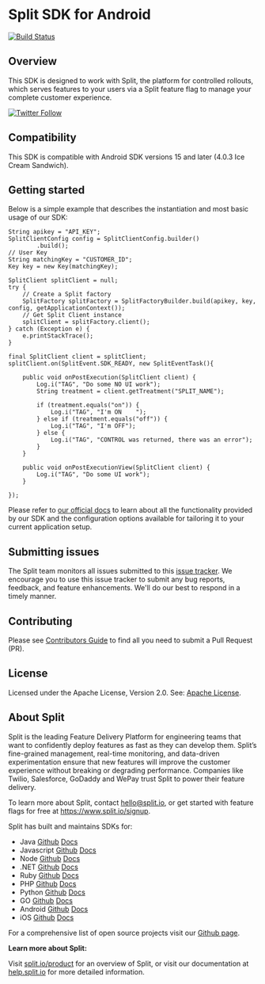 # Split SDK for Android
[![Build Status](https://travis-ci.com/splitio/android-client.svg?branch=master)](https://travis-ci.com/splitio/android-client)

## Overview
This SDK is designed to work with Split, the platform for controlled rollouts, which serves features to your users via a Split feature flag to manage your complete customer experience.

[![Twitter Follow](https://img.shields.io/twitter/follow/splitsoftware.svg?style=social&label=Follow&maxAge=1529000)](https://twitter.com/intent/follow?screen_name=splitsoftware)

## Compatibility
This SDK is compatible with Android SDK versions 15 and later (4.0.3 Ice Cream Sandwich).

## Getting started
Below is a simple example that describes the instantiation and most basic usage of our SDK:
```
String apikey = "API_KEY";
SplitClientConfig config = SplitClientConfig.builder()
        .build();
// User Key
String matchingKey = "CUSTOMER_ID";
Key key = new Key(matchingKey);

SplitClient splitClient = null;
try {
    // Create a Split factory
    SplitFactory splitFactory = SplitFactoryBuilder.build(apikey, key, config, getApplicationContext());
    // Get Split Client instance
    splitClient = splitFactory.client();
} catch (Exception e) {
    e.printStackTrace();
}

final SplitClient client = splitClient;
splitClient.on(SplitEvent.SDK_READY, new SplitEventTask(){

    public void onPostExecution(SplitClient client) {
        Log.i("TAG", "Do some NO UI work");
        String treatment = client.getTreatment("SPLIT_NAME");

        if (treatment.equals("on")) {
            Log.i("TAG", "I'm ON    ");
        } else if (treatment.equals("off")) {
            Log.i("TAG", "I'm OFF");
        } else {
            Log.i("TAG", "CONTROL was returned, there was an error");
        }
    }

    public void onPostExecutionView(SplitClient client) {
        Log.i("TAG", "Do some UI work");
    }

});
```

Please refer to [our official docs](https://help.split.io/hc/en-us/articles/360020343291-Android-SDK) to learn about all the functionality provided by our SDK and the configuration options available for tailoring it to your current application setup.

## Submitting issues

The Split team monitors all issues submitted to this [issue tracker](https://github.com/splitio/android-client/issues). We encourage you to use this issue tracker to submit any bug reports, feedback, and feature enhancements. We'll do our best to respond in a timely manner.

## Contributing
Please see [Contributors Guide](CONTRIBUTORS-GUIDE.md) to find all you need to submit a Pull Request (PR).

## License
Licensed under the Apache License, Version 2.0. See: [Apache License](http://www.apache.org/licenses/).

## About Split

Split is the leading Feature Delivery Platform for engineering teams that want to confidently deploy features as fast as they can develop them. Split’s fine-grained management, real-time monitoring, and data-driven experimentation ensure that new features will improve the customer experience without breaking or degrading performance. Companies like Twilio, Salesforce, GoDaddy and WePay trust Split to power their feature delivery.

To learn more about Split, contact hello@split.io, or get started with feature flags for free at https://www.split.io/signup.

Split has built and maintains SDKs for:

* Java [Github](https://github.com/splitio/java-client) [Docs](https://help.split.io/hc/en-us/articles/360020405151-Java-SDK)
* Javascript [Github](https://github.com/splitio/javascript-client) [Docs](https://help.split.io/hc/en-us/articles/360020448791-JavaScript-SDK)
* Node [Github](https://github.com/splitio/javascript-client) [Docs](https://help.split.io/hc/en-us/articles/360020564931-Node-js-SDK)
* .NET [Github](https://github.com/splitio/dotnet-client) [Docs](https://help.split.io/hc/en-us/articles/360020240172--NET-SDK)
* Ruby [Github](https://github.com/splitio/ruby-client) [Docs](https://help.split.io/hc/en-us/articles/360020673251-Ruby-SDK)
* PHP [Github](https://github.com/splitio/php-client) [Docs](https://help.split.io/hc/en-us/articles/360020350372-PHP-SDK)
* Python [Github](https://github.com/splitio/python-client) [Docs](https://help.split.io/hc/en-us/articles/360020359652-Python-SDK)
* GO [Github](https://github.com/splitio/go-client) [Docs](https://help.split.io/hc/en-us/articles/360020093652-Go-SDK)
* Android [Github](https://github.com/splitio/android-client) [Docs](https://help.split.io/hc/en-us/articles/360020343291-Android-SDK)
* iOS [Github](https://github.com/splitio/ios-client) [Docs](https://help.split.io/hc/en-us/articles/360020401491-iOS-SDK)

For a comprehensive list of open source projects visit our [Github page](https://github.com/splitio?utf8=%E2%9C%93&query=%20only%3Apublic%20).

**Learn more about Split:**

Visit [split.io/product](https://www.split.io/product) for an overview of Split, or visit our documentation at [help.split.io](http://help.split.io) for more detailed information.
